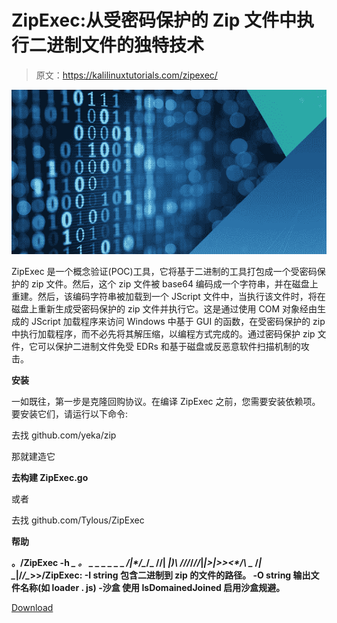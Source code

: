 # ZipExec:从受密码保护的 Zip 文件中执行二进制文件的独特技术

> 原文：<https://kalilinuxtutorials.com/zipexec/>

[![](img//0cca061b9c7072529a4f1970147e872e.png)](https://blogger.googleusercontent.com/img/a/AVvXsEg_96lH6nOYw0JFWLukiWXp_4kFJi5jErFd-Xp1lUARCGhRrqX7ozd6dgsD8GQ9uAyaIWK_0YcP16YOjomQlLgpc2XnrC35YFS0L-sdjbBo9ZXxQJQb33-UUOCHD7IsMyxgczKHqHzSpLlqH_Yk23KzK1dpVvmWJ-P4ya8BqDlDtBLX-VJIkntk9_AU=s728)

ZipExec 是一个概念验证(POC)工具，它将基于二进制的工具打包成一个受密码保护的 zip 文件。然后，这个 zip 文件被 base64 编码成一个字符串，并在磁盘上重建。然后，该编码字符串被加载到一个 JScript 文件中，当执行该文件时，将在磁盘上重新生成受密码保护的 zip 文件并执行它。这是通过使用 COM 对象经由生成的 JScript 加载程序来访问 Windows 中基于 GUI 的函数，在受密码保护的 zip 中执行加载程序，而不必先将其解压缩，以编程方式完成的。通过密码保护 zip 文件，它可以保护二进制文件免受 EDRs 和基于磁盘或反恶意软件扫描机制的攻击。

**安装**

一如既往，第一步是克隆回购协议。在编译 ZipExec 之前，您需要安装依赖项。要安装它们，请运行以下命令:

去找 github.com/yeka/zip

那就建造它

**去构建 ZipExec.go**

或者

去找 github.com/Tylous/ZipExec

**帮助**

**。/ZipExec -h
**_* 。*
_ _ _ _ _ _ _/|*_*/_*/_
//| _*|)*\ \///_/*\//*|*|>|>><\*/\ _*
/*| _*|/*/_*>>/ZipExec:
-I string
包含二进制到 zip 的文件的路径。
-O string
输出文件名称(如 loader . js)
-沙盒
使用 IsDomainedJoined 启用沙盒规避。**

[Download](https://github.com/Tylous/ZipExec)